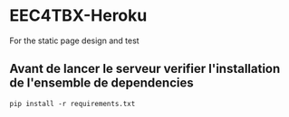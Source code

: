 # EEC4TBX-Heroku

For the static page design and test

## Avant de lancer le serveur verifier l'installation de l'ensemble de dependencies

```
pip install -r requirements.txt
```